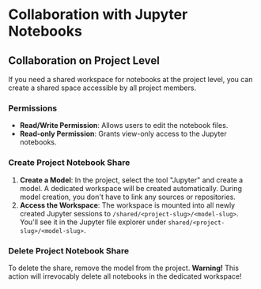 <!--
 ~ SPDX-FileCopyrightText: Copyright DB InfraGO AG and contributors
 ~ SPDX-License-Identifier: Apache-2.0
 -->

# Collaboration with Jupyter Notebooks

## Collaboration on Project Level

If you need a shared workspace for notebooks at the project level, you can
create a shared space accessible by all project members.

### Permissions

-   **Read/Write Permission**: Allows users to edit the notebook files.
-   **Read-only Permission**: Grants view-only access to the Jupyter notebooks.

### Create Project Notebook Share

1. **Create a Model**: In the project, select the tool "Jupyter" and create a
   model. A dedicated workspace will be created automatically. During model
   creation, you don't have to link any sources or repositories.
2. **Access the Workspace**: The workspace is mounted into all newly created
   Jupyter sessions to `/shared/<project-slug>/<model-slug>`. You'll see it in
   the Jupyter file explorer under `shared/<project-slug>/<model-slug>`.

### Delete Project Notebook Share

To delete the share, remove the model from the project. **Warning!** This
action will irrevocably delete all notebooks in the dedicated workspace!
